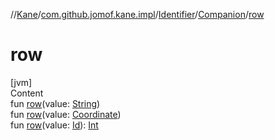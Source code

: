//[Kane](../../../index.md)/[com.github.jomof.kane.impl](../../index.md)/[Identifier](../index.md)/[Companion](index.md)/[row](row.md)



# row  
[jvm]  
Content  
fun [row](row.md)(value: [String](https://kotlinlang.org/api/latest/jvm/stdlib/kotlin/-string/index.html))  
fun [row](row.md)(value: [Coordinate](../../-coordinate/index.md))  
fun [row](row.md)(value: [Id](../../index.md#%5Bcom.github.jomof.kane.impl%2FId%2F%2F%2FPointingToDeclaration%2F%5D%2FClasslikes%2F-1586507959)): [Int](https://kotlinlang.org/api/latest/jvm/stdlib/kotlin/-int/index.html)  



